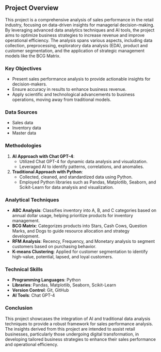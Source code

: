 ## Project Overview

This project is a comprehensive analysis of sales performance in the retail industry, focusing on data-driven insights for managerial decision-making. By leveraging advanced data analytics techniques and AI tools, the project aims to optimize business strategies to increase revenue and improve operational efficiency. The analysis spans various aspects, including data collection, preprocessing, exploratory data analysis (EDA), product and customer segmentation, and the application of strategic management models like the BCG Matrix.

### Key Objectives
- Present sales performance analysis to provide actionable insights for decision-makers.
- Ensure accuracy in results to enhance business revenue.
- Apply scientific and technological advancements to business operations, moving away from traditional models.

### Data Sources
- Sales data
- Inventory data
- Master data

### Methodologies
1. **AI Approach with Chat GPT-4**:
   - Utilized Chat GPT-4 for dynamic data analysis and visualization.
   - Leveraged AI to identify patterns, correlations, and anomalies.
2. **Traditional Approach with Python**:
   - Collected, cleaned, and standardized data using Python.
   - Employed Python libraries such as Pandas, Matplotlib, Seaborn, and Scikit-Learn for data analysis and visualization.

### Analytical Techniques
- **ABC Analysis**: Classifies inventory into A, B, and C categories based on annual dollar usage, helping prioritize products for inventory management.
- **BCG Matrix**: Categorizes products into Stars, Cash Cows, Question Marks, and Dogs to guide resource allocation and strategy development.
- **RFM Analysis**: Recency, Frequency, and Monetary analysis to segment customers based on purchasing behavior.
- **K-means Clustering**: Applied for customer segmentation to identify high-value, potential, lapsed, and loyal customers.

### Technical Skills
- **Programming Languages**: Python
- **Libraries**: Pandas, Matplotlib, Seaborn, Scikit-Learn
- **Version Control**: Git, GitHub
- **AI Tools**: Chat GPT-4

### Conclusion
This project showcases the integration of AI and traditional data analysis techniques to provide a robust framework for sales performance analysis. The insights derived from this project are intended to assist retail businesses, particularly those undergoing digital transformation, in developing tailored business strategies to enhance their sales performance and operational efficiency.

